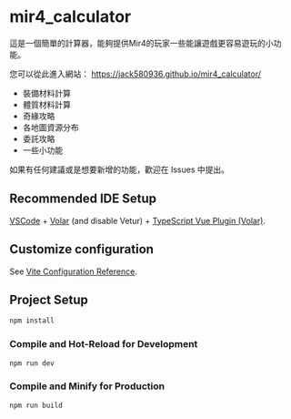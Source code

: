 # mir4_calculator

這是一個簡單的計算器，能夠提供Mir4的玩家一些能讓遊戲更容易遊玩的小功能。

您可以從此進入網站： https://jack580936.github.io/mir4_calculator/

* 裝備材料計算
* 體質材料計算
* 奇緣攻略
* 各地圖資源分布
* 委託攻略
* 一些小功能

如果有任何建議或是想要新增的功能，歡迎在 Issues 中提出。

## Recommended IDE Setup

[VSCode](https://code.visualstudio.com/) + [Volar](https://marketplace.visualstudio.com/items?itemName=Vue.volar) (and disable Vetur) + [TypeScript Vue Plugin (Volar)](https://marketplace.visualstudio.com/items?itemName=Vue.vscode-typescript-vue-plugin).

## Customize configuration

See [Vite Configuration Reference](https://vitejs.dev/config/).

## Project Setup

```sh
npm install
```

### Compile and Hot-Reload for Development

```sh
npm run dev
```

### Compile and Minify for Production

```sh
npm run build
```

